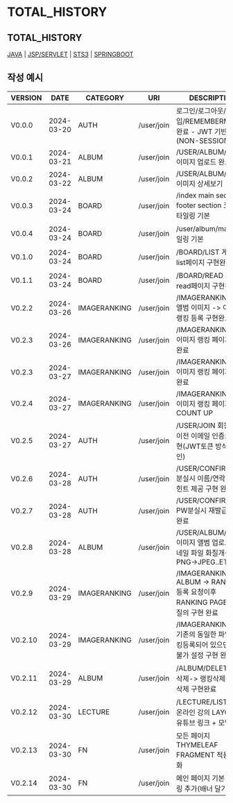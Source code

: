 # TOTAL_HISTORY

TOTAL_HISTORY
---
[JAVA](./JAVA) | [JSP/SERVLET](./JSPSERVLET) | [STS3](./STS3) |  [SPRINGBOOT](./SPRINGBOOT)

작성 예시
---
|VERSION|DATE|CATEGORY|URI|DESCRIPTION|
|------|---|---|---|---|
|V0.0.0|2024-03-20|AUTH|/user/join|로그인/로그아웃/회원가입/REMEMBERME 구현 완료 - JWT 기반인증(NON-SESSION) |
|V0.0.1|2024-03-21|ALBUM|/user/join|/USER/ALBUM/ADD  이미지 업로드 완료 |
|V0.0.2|2024-03-22|ALBUM|/user/join|/USER/ALBUM/READ 이미지 상세보기 - |
|V0.0.3|2024-03-24|BOARD|/user/join|/index main section / footer section 코드/스타일링 기본  |
|V0.0.4|2024-03-24|BOARD|/user/join|/user/album/main 스타일링 기본 | 
|V0.1.0|2024-03-24|BOARD|/user/join|/BOARD/LIST 게시판 list페이지 구현완료 |
|V0.1.1|2024-03-24|BOARD|/user/join|/BOARD/READ 게시판 read페이지 구현완료 |
|V0.2.2|2024-03-26|IMAGERANKING|/user/join|/IMAGERANKING/ADD 앨범 이미지 -> 이미지 랭킹 등록 구현완료|
|V0.2.3|2024-03-26|IMAGERANKING|/user/join|/IMAGERANKING/LIST 이미지 랭킹 페이지 구현완료|
|V0.2.3|2024-03-27|IMAGERANKING|/user/join|/IMAGERANKING/LIST 이미지 랭킹 페이지 구현완료|
|V0.2.4|2024-03-27|IMAGERANKING|/user/join|/IMAGERANKING/LIST 이미지 랭킹 페이지 COUNT UP|
|V0.2.5|2024-03-27|AUTH|/user/join|/USER/JOIN 회원가입 이전 이메일 인증코드 구현(JWT토큰 방식 인증승인)|
|V0.2.6|2024-03-28|AUTH|/user/join|/USER/CONFIRMID ID분실시 이름/연락처로 ID 힌트 제공 구현 완료 |
|V0.2.7|2024-03-28|AUTH|/user/join|/USER/CONFIRMPW PW분실시 재발급 구현 완료 |
|V0.2.8|2024-03-28|ALBUM|/user/join|/USER/ALBUM/ADD 이미지 앨범 업로드시 섬네일 파일 화질개선 PNG->JPEG..ETC|
|V0.2.9|2024-03-29|IMAGERANKING|/user/join|/IMAGERANKING/ADD ALBUM -> RANKING 등록 요청이후 RANKING PAGE로 이동질의 구현 완료|
|V0.2.10|2024-03-29|IMAGERANKING|/user/join|/IMAGERANKING/ADD 기존의 동일한 파일이 랭킹등록되어 있으면 등록불가 설정 구현 완료|
|V0.2.11|2024-03-29|ALBUM|/user/join|/ALBUM/DELETE 앨범삭제-> 랭킹삭제 + 파일삭제 구현완료|
|V0.2.12|2024-03-30|LECTURE|/user/join|/LECTURE/LIST 기본 온라인 강의 LAYOUT + 유튜브 링크 + 모달 |
|V0.2.13|2024-03-30|FN|/user/join| 모든 페이지 THYMELEAF FRAGMENT 적용 구조화  |
|V0.2.14|2024-03-30|FN|/user/join| 메인 페이지 기본 스타일링 추가(배너 달기) |
